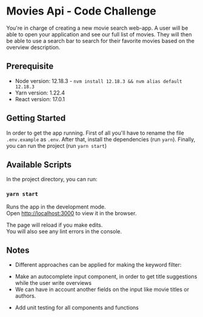 # Movies Api - Code Challenge

You're in charge of creating a new movie search web-app. A user will be able to open your application and see our full list of movies. They will then be able to use a search bar to search for their favorite movies based on the overview description.

## Prerequisite

- Node version: 12.18.3 - `nvm install 12.18.3 && nvm alias default 12.18.3`
- Yarn version: 1.22.4
- React version: 17.0.1

## Getting Started

In order to get the app running. First of all you'll have to rename the file `.env.example` as `.env`. After that, install the dependencies (run `yarn`). Finally, you can run the project (run `yarn start`)

## Available Scripts

In the project directory, you can run:

### `yarn start`

Runs the app in the development mode.\
Open [http://localhost:3000](http://localhost:3000) to view it in the browser.

The page will reload if you make edits.\
You will also see any lint errors in the console.

## Notes

- Different approaches can be applied for making the keyword filter:

* Make an autocomplete input component, in order to get title suggestions while the user write overviews
* We can have in account another fields on the input like movie titles or authors.

- Add unit testing for all components and functions
